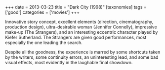 +++
date = 2013-03-23
title = "Dark City (1998)"
[taxonomies]
tags = ['good']
categories = ['movies']
+++

Innovative story concept, excellent elements (direction, cinematography,
production design), ultra-desirable woman (Jennifer Connelly), impressive
make-up (The Strangers), and an interesting eccentric character played
by Kiefer Sutherland. The Strangers are given good performances, most
especially the one leading the search.

Despite all the goodness, the experience is marred by some shortcuts
taken by the writers, some continuity errors, an uninteresting lead, and
some bad visual effects, most evidently in the laughable final showdown.
